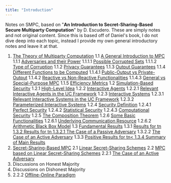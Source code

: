 ```yaml
---
title: "Introduction"
---
```

Notes on SMPC, based on "**An Introduction to Secret-Sharing-Based Secure Multiparty Computation**" by D. Escudero. These are simply notes and not original content. Since this is based off of Daniel's book, I do not dive deep into each topic, instead I provide my own general introductory notes and leave it at that. 

1. [The Theory of Multiparty Computation](./mpc-fundamentals/01-the-theory-of-multiparty-computation.md)
   1.1 [A General Introduction to MPC](./mpc-fundamentals/01.1-a-general-introduction-to-mpc.md)
   1.1.1 [Adversaries and their Power](./mpc-fundamentals/01.1.1-adversaries-and-their-power.md)
   1.1.1.1 [Possible Corrupted Sets](./mpc-fundamentals/01.1.1.1-possible-corrupted-sets.md)
   1.1.1.2 [Type of Corruption](./mpc-fundamentals/01.1.1.2-type-of-corruption.md)
   1.1.2 [Privacy Guarantees](./mpc-fundamentals/01.1.2-privacy-guarantees.md)
   1.1.3 [Output Guarantees](./mpc-fundamentals/01.1.3-output-guarantees.md)
   1.1.4 [Different Functions to be Computed](./mpc-fundamentals/01.1.4-different-functions-to-be-computed.md)
   1.1.4.1 [Public-Output vs Private-Output](./mpc-fundamentals/01.1.4.1-public-output-vs-private-output.md)
   1.1.4.2 [Reactive vs Non-Reactive Functionalities](./mpc-fundamentals/01.1.4.2-reactive-vs-non-reactive-functionalities.md)
   1.1.4.3 [General vs Special-Purpose MPC](./mpc-fundamentals/01.1.4.3-general-vs-special-purpose-mpc.md)
   1.1.5 [Efficiency Metrics](./mpc-fundamentals/01.1.5-efficiency-metrics.md)
   1.2 [Simulation-Based Security](./mpc-fundamentals/01.2-simulation-based-security.md)
   1.2.1 [High-Level Idea](./mpc-fundamentals/01.2.1-high-level-idea.md)
   1.2.2 [Interactive Agents](./mpc-fundamentals/01.2.2-interactive-agents.md)
   1.2.2.1 [Relevant Interactive Agents in the UC Framework](./mpc-fundamentals/01.2.2.1-relevant-interactive-agents-in-the-uc-framework.md)
   1.2.3 [Interactive Systems](./mpc-fundamentals/01.2.3-interactive-systems.md)
   1.2.3.1 [Relevant Interactive Systems in the UC Framework](./mpc-fundamentals/01.2.3.1-relevant-interactive-systems-in-the-uc-framework.md)
   1.2.3.2 [Parameterized Interactive Systems](./mpc-fundamentals/01.2.3.2-parameterized-interactive-systems.md)
   1.2.4 [Security Definition](./mpc-fundamentals/01.2.4-security-definition.md)
   1.2.4.1 [Perfect Security](./mpc-fundamentals/01.2.4.1-perfect-security.md)
   1.2.4.2 [Statistical Security](./mpc-fundamentals/01.2.4.2-statistical-security.md)
   1.2.4.3 [Computational Security](./mpc-fundamentals/01.2.4.3-computational-security.md)
   1.2.5 [The Composition Theorem](./mpc-fundamentals/01.2.5-the-composition-theorem.md)
   1.2.6 [Some Basic Functionalities](./mpc-fundamentals/01.2.6-some-basic-functionalities.md)
   1.2.6.1 [Underlying Communication Resource](./mpc-fundamentals/01.2.6.1-underlying-communication-resource.md)
   1.2.6.2 [Arithmetic Black Box Model](./mpc-fundamentals/01.2.6.2-arithmetic-black-box-model.md)
   1.3 [Fundamental Results](./mpc-fundamentals/01.3-fundamental-results.md)
   1.3.1 [Results for tn
   1.3.2 ](./mpc-fundamentals/01.3.1-results-for-tn3.md)[Results for tn
   1.3.2.1 ](./mpc-fundamentals/01.3.2-results-for-tn2.md)[The Case of a Passive Adversary](./mpc-fundamentals/01.3.2.1-the-case-of-a-passive-adversary.md)
   1.3.2.2 [The Case of an Active Adversary](./mpc-fundamentals/01.3.2.2-the-case-of-an-active-adversary.md)
   1.3.3 [Positive Results for tn&lt;
   1.3.4 ](./mpc-fundamentals/01.3.3-positive-results-for-tn.md)[Summary of Main Results](./mpc-fundamentals/01.3.4-summary-of-main-results.md)
2. [Secret-Sharing-Based MPC](./mpc-fundamentals/02-secret-sharing-based-mpc.md)
   2.1 [Linear Secret-Sharing Schemes](./mpc-fundamentals/02.1-linear-secret-sharing-schemes.md)
   2.2 [MPC based on Linear Secret-Sharing Schemes](./mpc-fundamentals/02.2-mpc-based-on-linear-secret-sharing-schemes.md)
   2.2.1 [The Case of an Active Adversary](./mpc-fundamentals/02.2.1-the-case-of-an-active-adversary.md)
3. Discussions on Honest Majority
4. Discussions on Dishonest Majority
5. 2.2.2 [Offline-Online Paradigm](./mpc-fundamentals/02.2.2-offline-online-paradigm.md)

